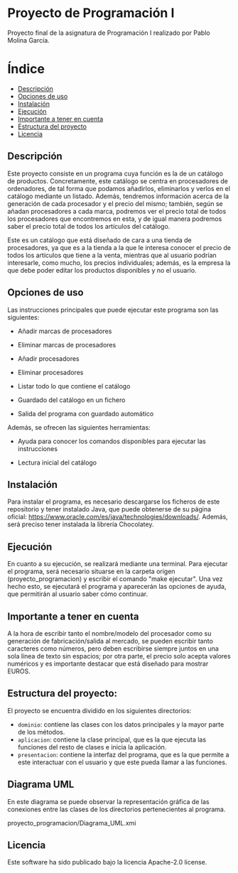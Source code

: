 # Proyecto de Programación I

Proyecto final de la asignatura de Programación I realizado por Pablo Molina García.

# Índice

- [Descripción](#descripción)
- [Opciones de uso](#opciones-de-uso)
- [Instalación](#instalación)
- [Ejecución](#ejecución)
- [Importante a tener en cuenta](#importante-a-tener-en-cuenta)
- [Estructura del proyecto](#estructura-del-proyecto)
- [Licencia](#licencia)

## Descripción

Este proyecto consiste en un programa cuya función es la de un catálogo de productos. Concretamente, este catálogo se centra en procesadores de ordenadores, de tal forma que podamos añadirlos, eliminarlos y verlos en el catálogo mediante un listado. Además, tendremos información acerca de la generación de cada procesador y el precio del mismo; también, según se añadan procesadores a cada marca, podremos ver el precio total de todos los procesadores que encontremos en esta, y de igual manera podremos saber el precio total de todos los artículos del catálogo.

Este es un catálogo que está diseñado de cara a una tienda de procesadores, ya que es a la tienda a la que le interesa conocer el precio de todos los artículos que tiene a la venta, mientras que al usuario podrían interesarle, como mucho, los precios individuales; además, es la empresa la que debe poder editar los productos disponibles y no el usuario.

## Opciones de uso

Las instrucciones principales que puede ejecutar este programa son las siguientes:

- Añadir marcas de procesadores

- Eliminar marcas de procesadores

- Añadir procesadores 

- Eliminar procesadores

- Listar todo lo que contiene el catálogo

- Guardado del catálogo en un fichero

- Salida del programa con guardado automático

Además, se ofrecen las siguientes herramientas:

- Ayuda para conocer los comandos disponibles para ejecutar las instrucciones

- Lectura inicial del catálogo

## Instalación

Para instalar el programa, es necesario descargarse los ficheros de este repositorio y tener instalado Java, que puede obtenerse de su página oficial: https://www.oracle.com/es/java/technologies/downloads/. Además, será preciso tener instalada la librería Chocolatey.

## Ejecución

En cuanto a su ejecución, se realizará mediante una terminal. Para ejecutar el programa, será necesario situarse en la carpeta origen (proyecto_programacion) y escribir el comando "make ejecutar". Una vez hecho esto, se ejecutará el programa y aparecerán las opciones de ayuda, que permitirán al usuario saber cómo continuar.

## Importante a tener en cuenta

A la hora de escribir tanto el nombre/modelo del procesador como su generación de fabricación/salida al mercado, se pueden escribir tanto caracteres como números, pero deben escribirse siempre juntos en una sola línea de texto sin espacios; por otra parte, el precio solo acepta valores numéricos y es importante destacar que está diseñado para mostrar EUROS.

## Estructura del proyecto:

El proyecto se encuentra dividido en los siguientes directorios:

- `dominio`: contiene las clases con los datos principales y la mayor parte de los métodos.
- `aplicacion`: contiene la clase principal, que es la que ejecuta las funciones del resto de clases e inicia la aplicación.
- `presentacion`: contiene la interfaz del programa, que es la que permite a este interactuar con el usuario y que este pueda llamar a las funciones.

## Diagrama UML

En este diagrama se puede observar la representación gráfica de las conexiones entre las clases de los directorios pertenecientes al programa.

proyecto_programacion/Diagrama_UML.xmi

## Licencia

Este software ha sido publicado bajo la licencia Apache-2.0 license.

